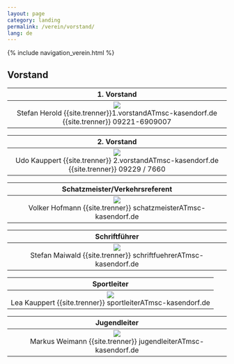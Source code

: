 ```yaml
---
layout: page
category: landing
permalink: /verein/vorstand/
lang: de
---
```


{% include navigation_verein.html %}

## Vorstand

| 1. Vorstand |    
|:---:|
| ![]({{site.page-prefix}}assets/images/vorstand1.jpg) <br> Stefan Herold {{site.trenner}}1.vorstandATmsc-kasendorf.de {{site.trenner}} 09221-6909007

| 2. Vorstand |    
|:---:|
| ![]({{site.page-prefix}}assets/images/vorstand2.JPG) <br> Udo Kauppert {{site.trenner}} 2.vorstandATmsc-kasendorf.de {{site.trenner}} 09229 / 7660

| Schatzmeister/Verkehrsreferent |    
|:---:|
| ![]({{site.page-prefix}}assets/images/schattzmeister.jpg) <br> Volker Hofmann {{site.trenner}} schatzmeisterATmsc-kasendorf.de

| Schriftführer |    
|:---:|
| ![]({{site.page-prefix}}assets/images/schriftfuehrer?.jpg) <br>  Stefan Maiwald {{site.trenner}} schriftfuehrerATmsc-kasendorf.de

| Sportleiter |    
|:---:|
| ![]({{site.page-prefix}}assets/images/sportleiter.jpg) <br>  Lea Kauppert {{site.trenner}} sportleiterATmsc-kasendorf.de

| Jugendleiter |    
|:---:|
| ![]({{site.page-prefix}}assets/images/jugendleiter.jpg) <br>  Markus Weimann {{site.trenner}} jugendleiterATmsc-kasendorf.de

